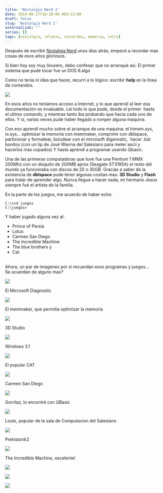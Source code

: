```yaml
---
title: 'Nostalgia Nerd 2'
date: 2014-06-27T18:28:00.002+12:00
draft: false
slug: 'Nostalgia Nerd 2'
externalLink: ""
series: []
tags: [nostalgia, relatos, recuerdos, memoria, retro]
---
```


Después de escribir [Nostalgia Nerd](https://www.cristianmarquez.me/es-ar/posts/nostalgia-nerd/) unos días atrás, empecé a recordar mas cosas de esos años gloriosos.

Si bien hoy soy muy linuxero, debo confesar que no arranqué así. El primer sistema que pude tocar fue un DOS 6.algo  

Como no tenia ni idea que hacer, recurrí a lo lógico: escribir **help** en la linea de comandos.

[![](http://1.bp.blogspot.com/-KC25xHtVVCI/U60GUfBFcnI/AAAAAAAAZiw/J1eBrtOY2Oo/s1600/19a.doswindow+(1).gif)](http://1.bp.blogspot.com/-KC25xHtVVCI/U60GUfBFcnI/AAAAAAAAZiw/J1eBrtOY2Oo/s1600/19a.doswindow+(1).gif)

En esos años no teníamos acceso a Internet, y lo que aprendí al leer esa documentación es invaluable. Leí todo lo que pude, desde el primer  hasta el ultimo comando, y mientras tanto iba probando que hacia cada uno de ellos. Y sí, varias veces pude haber llegado a romper alguna maquina.

Con eso aprendí mucho sobre el arranque de una maquina: el himem.sys, io.sys... optimizar la memoria con memmaker, comprimir con dblspace, particionar y formatear, boludear con el microsoft diganostic,  hacer .bat bonitos (con un tip de José Wierna del Salesiano para meter ascii y hacerlos mas copados) Y hasta aprendí a programar usando Qbasic.

Una de las primeras computadoras que tuve fue una Pentium 1 MMX 200Mhz con un disquito de 200MB aprox (Seagate ST3195A) el resto del mundo ya funcionaba con discos de 20 o 30GB. Gracias a saber de la existencia de **dblspace** pude tener algunas cositas mas: **3D Studio** y **Flash** para tratar de aprender algo. Nunca llegue a hacer nada, mi hermano Jesús siempre fué el artista de la familia.

En la parte de los juegos, me acuerdo de haber echo:  

```msdos
C:\>cd juegos
C:\juegos>
```

Y haber jugado alguna vez al:

*   Prince of Persia
*   Lotus
*   Carmen San Diego
*   The Incredible Machine
*   The blue brothers y
*   Cat 

[  
](http://2.bp.blogspot.com/-no-Y54EEcJE/U60OkWOpfiI/AAAAAAAAZks/_AfiiNvpec4/s1600/3dsmax_2010_800px.png)Ahora, un par de imagenes por si recuerdan esos programas y juegos...  
Se acuerdan de alguno mas?

[![](http://3.bp.blogspot.com/-zuI0OuBz_YU/U60Njh3PTiI/AAAAAAAAZkg/2je6nVTul4Y/s1600/Microsoft_Diagnostics_Screenshot.png)](http://3.bp.blogspot.com/-zuI0OuBz_YU/U60Njh3PTiI/AAAAAAAAZkg/2je6nVTul4Y/s1600/Microsoft_Diagnostics_Screenshot.png)

El Microsoft Diagnostic

  

  

[![](http://1.bp.blogspot.com/-FcQTA1KzwAQ/U60GXCb_rYI/AAAAAAAAZjU/xos2cX9w-V8/s1600/dos6memmaker.png)](http://1.bp.blogspot.com/-FcQTA1KzwAQ/U60GXCb_rYI/AAAAAAAAZjU/xos2cX9w-V8/s1600/dos6memmaker.png)

El memmaker, que permitía optimizar la memoria

[![](http://2.bp.blogspot.com/-no-Y54EEcJE/U60OkWOpfiI/AAAAAAAAZks/_AfiiNvpec4/s1600/3dsmax_2010_800px.png)](http://2.bp.blogspot.com/-no-Y54EEcJE/U60OkWOpfiI/AAAAAAAAZks/_AfiiNvpec4/s1600/3dsmax_2010_800px.png)

3D Studio

[![](http://4.bp.blogspot.com/-XqKGvs-cjAI/U60GXYC8hqI/AAAAAAAAZjM/9at8-zJfqH4/s1600/win31-1-1.png)](http://4.bp.blogspot.com/-XqKGvs-cjAI/U60GXYC8hqI/AAAAAAAAZjM/9at8-zJfqH4/s1600/win31-1-1.png)

Windows 3.1

[![](http://4.bp.blogspot.com/-se6fu_OmyeA/U60NAY8X9dI/AAAAAAAAZjw/G-tdtUgfHtQ/s1600/49443.jpg)](http://4.bp.blogspot.com/-se6fu_OmyeA/U60NAY8X9dI/AAAAAAAAZjw/G-tdtUgfHtQ/s1600/49443.jpg)

El popular CAT

  

[![](http://3.bp.blogspot.com/-ugjgqAxgLdU/U60NAvAUo8I/AAAAAAAAZkU/XmIOb_xKYwI/s1600/carmen2.png)](http://3.bp.blogspot.com/-ugjgqAxgLdU/U60NAvAUo8I/AAAAAAAAZkU/XmIOb_xKYwI/s1600/carmen2.png)

Carmen San Diego

  

[![](http://1.bp.blogspot.com/-YX9RssmuIEA/U60NAceUW5I/AAAAAAAAZj0/m19eC3IapJg/s1600/Gorillas_screenshot.png)](http://1.bp.blogspot.com/-YX9RssmuIEA/U60NAceUW5I/AAAAAAAAZj0/m19eC3IapJg/s1600/Gorillas_screenshot.png)

Gorrilaz, lo encontré con QBasic

  

[![](http://3.bp.blogspot.com/-8ZrsqjKu9tQ/U60NA7p6ERI/AAAAAAAAZj8/A98cUMnKt-I/s1600/lotus_042.gif)](http://3.bp.blogspot.com/-8ZrsqjKu9tQ/U60NA7p6ERI/AAAAAAAAZj8/A98cUMnKt-I/s1600/lotus_042.gif)

Louts, popular de la sala de Computacion del Salesiano

  

[![](http://2.bp.blogspot.com/-ANlA_ibP7y0/U60NBCr4TTI/AAAAAAAAZkE/fQcxzgZDoJE/s1600/prehistorik-2-ss1.gif)](http://2.bp.blogspot.com/-ANlA_ibP7y0/U60NBCr4TTI/AAAAAAAAZkE/fQcxzgZDoJE/s1600/prehistorik-2-ss1.gif)

Prehistorik2

  

[![](http://4.bp.blogspot.com/-mo4fQtKJGHo/U60NBiIQLrI/AAAAAAAAZkM/8aFTSK2p-7Y/s1600/the_incredible_machine.png)](http://4.bp.blogspot.com/-mo4fQtKJGHo/U60NBiIQLrI/AAAAAAAAZkM/8aFTSK2p-7Y/s1600/the_incredible_machine.png)

The Incredible Machine, excelente!

[![](http://1.bp.blogspot.com/-8Pcip5swWVc/U60QSLzGGwI/AAAAAAAAZlA/15SrC2XUA7E/s1600/467f6f490aa86b79e60fd8580ce906a9o.jpg)](http://1.bp.blogspot.com/-8Pcip5swWVc/U60QSLzGGwI/AAAAAAAAZlA/15SrC2XUA7E/s1600/467f6f490aa86b79e60fd8580ce906a9o.jpg)

  

[![](http://3.bp.blogspot.com/-wglYzqV587E/U60QSBUj47I/AAAAAAAAZk4/OTxR9Im-cxE/s1600/Banner-Mania.jpg)](http://3.bp.blogspot.com/-wglYzqV587E/U60QSBUj47I/AAAAAAAAZk4/OTxR9Im-cxE/s1600/Banner-Mania.jpg)

  

[![](http://2.bp.blogspot.com/-ARQHea_FzHU/U60QSDrr8qI/AAAAAAAAZk8/OXlmETTJhPc/s1600/LEGANERD_047224.gif)](http://2.bp.blogspot.com/-ARQHea_FzHU/U60QSDrr8qI/AAAAAAAAZk8/OXlmETTJhPc/s1600/LEGANERD_047224.gif)